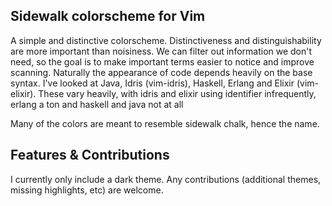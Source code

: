 Sidewalk colorscheme for Vim
-----------------------------

A simple and distinctive colorscheme. Distinctiveness and distinguishability are more important than noisiness.  We can filter out information we don't need, so the goal is to make important terms easier to notice and improve scanning.  Naturally the appearance of code depends heavily on the base syntax. I've looked at Java, Idris (vim-idris), Haskell, Erlang and Elixir (vim-elixir). These vary heavily, with idris and elixir using identifier infrequently, erlang a ton and haskell and java not at all

Many of the colors are meant to resemble sidewalk chalk, hence the name.

Features & Contributions
------------------------
I currently only include a dark theme. Any contributions (additional themes, missing highlights, etc) are welcome.
